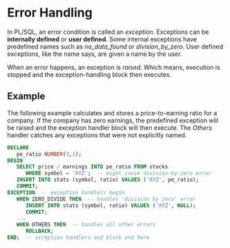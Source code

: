 # Error Handling

In PL/SQL, an error condition is called an *exception*. Exceptions can be **internally defined** or **user defined**.
Some internal exceptions have predefined names such as *no_data_found* or *division_by_zero*. User defined exceptions, like the name says, are given a name by the user.

When an error happens, an exception is *raised*. Which means, execution is stopped and the exception-handling block then executes.

## Example
The following example calculates and stores a price-to-earning ratio for a company. 
If the company has zero earnings, the predefined exception will be raised and the exception handler block will then execute.
The *Others* handler catches any exceptions that were not explicitly named.

```sql
DECLARE
   pe_ratio NUMBER(3,1);
BEGIN
   SELECT price / earnings INTO pe_ratio FROM stocks
      WHERE symbol = 'XYZ';  -- might cause division-by-zero error
   INSERT INTO stats (symbol, ratio) VALUES ('XYZ', pe_ratio);
   COMMIT;
EXCEPTION  -- exception handlers begin
   WHEN ZERO_DIVIDE THEN  -- handles 'division by zero' error
      INSERT INTO stats (symbol, ratio) VALUES ('XYZ', NULL);
      COMMIT;
   ...
   WHEN OTHERS THEN  -- handles all other errors
      ROLLBACK;
END;  -- exception handlers and block end here
```
